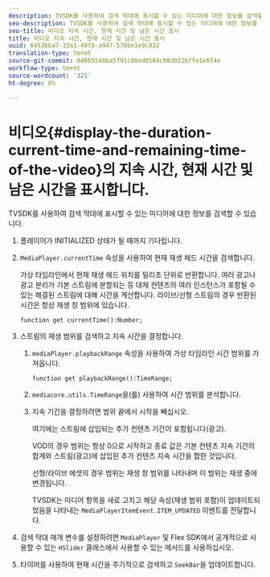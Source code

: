 ```yaml
---
description: TVSDK를 사용하여 검색 막대에 표시할 수 있는 미디어에 대한 정보를 검색할 수 있습니다.
seo-description: TVSDK를 사용하여 검색 막대에 표시할 수 있는 미디어에 대한 정보를 검색할 수 있습니다.
seo-title: 비디오 지속 시간, 현재 시간 및 남은 시간 표시
title: 비디오 지속 시간, 현재 시간 및 남은 시간 표시
uuid: 64536ba7-33a1-49f8-a947-5700e1e9c032
translation-type: tm+mt
source-git-commit: 040655d8ba5f91c98ed0584c08db226ffe1e0f4e
workflow-type: tm+mt
source-wordcount: '321'
ht-degree: 0%

---
```



# 비디오{#display-the-duration-current-time-and-remaining-time-of-the-video}의 지속 시간, 현재 시간 및 남은 시간을 표시합니다.

TVSDK를 사용하여 검색 막대에 표시할 수 있는 미디어에 대한 정보를 검색할 수 있습니다.

1. 플레이어가 INITIALIZED 상태가 될 때까지 기다립니다.
1. `MediaPlayer.currentTime` 속성을 사용하여 현재 재생 헤드 시간을 검색합니다.

   가상 타임라인에서 현재 재생 헤드 위치를 밀리초 단위로 반환합니다. 여러 광고나 광고 분리가 기본 스트림에 분할되는 등 대체 컨텐츠의 여러 인스턴스가 포함될 수 있는 해결된 스트림에 대해 시간을 계산합니다. 라이브/선형 스트림의 경우 반환된 시간은 항상 재생 창 범위에 있습니다.

   ```
   function get currentTime():Number;
   ```

1. 스트림의 재생 범위를 검색하고 지속 시간을 결정합니다.
   1. `mediaPlayer.playbackRange` 속성을 사용하여 가상 타임라인 시간 범위를 가져옵니다.

      ```
      function get playbackRange():TimeRange;
      ```

   1. `mediacore.utils.TimeRange`을(를) 사용하여 시간 범위를 분석합니다.
   1. 지속 기간을 결정하려면 범위 끝에서 시작을 빼십시오.

      여기에는 스트림에 삽입되는 추가 컨텐츠 기간이 포함됩니다(광고).

      VOD의 경우 범위는 항상 0으로 시작하고 종료 값은 기본 컨텐츠 지속 기간의 합계와 스트림(광고)에 삽입된 추가 컨텐츠 지속 시간을 합한 것입니다.

      선형/라이브 에셋의 경우 범위는 재생 창 범위를 나타내며 이 범위는 재생 중에 변경됩니다.

      TVSDK는 미디어 항목을 새로 고치고 해당 속성(재생 범위 포함)이 업데이트되었음을 나타내는 `MediaPlayerItemEvent.ITEM_UPDATED` 이벤트를 전달합니다.

1. 검색 막대 매개 변수를 설정하려면 `MediaPlayer` 및 Flex SDK에서 공개적으로 사용할 수 있는 `HSlider` 클래스에서 사용할 수 있는 메서드를 사용하십시오.

1. 타이머를 사용하여 현재 시간을 주기적으로 검색하고 `SeekBar`을 업데이트합니다.
